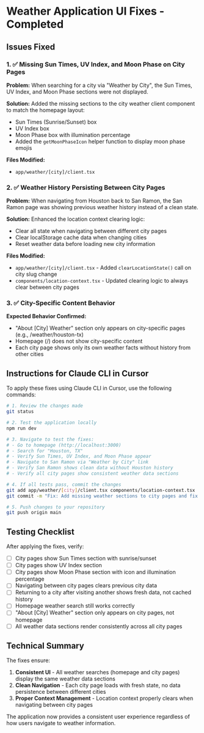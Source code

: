 # Weather Application UI Fixes - Completed

## Issues Fixed

### 1. ✅ Missing Sun Times, UV Index, and Moon Phase on City Pages
**Problem:** When searching for a city via "Weather by City", the Sun Times, UV Index, and Moon Phase sections were not displayed.

**Solution:** Added the missing sections to the city weather client component to match the homepage layout:
- Sun Times (Sunrise/Sunset) box
- UV Index box  
- Moon Phase box with illumination percentage
- Added the `getMoonPhaseIcon` helper function to display moon phase emojis

**Files Modified:**
- `app/weather/[city]/client.tsx`

### 2. ✅ Weather History Persisting Between City Pages
**Problem:** When navigating from Houston back to San Ramon, the San Ramon page was showing previous weather history instead of a clean state.

**Solution:** Enhanced the location context clearing logic:
- Clear all state when navigating between different city pages
- Clear localStorage cache data when changing cities
- Reset weather data before loading new city information

**Files Modified:**
- `app/weather/[city]/client.tsx` - Added `clearLocationState()` call on city slug change
- `components/location-context.tsx` - Updated clearing logic to always clear between city pages

### 3. ✅ City-Specific Content Behavior
**Expected Behavior Confirmed:**
- "About [City] Weather" section only appears on city-specific pages (e.g., /weather/houston-tx)
- Homepage (/) does not show city-specific content
- Each city page shows only its own weather facts without history from other cities

## Instructions for Claude CLI in Cursor

To apply these fixes using Claude CLI in Cursor, use the following commands:

```bash
# 1. Review the changes made
git status

# 2. Test the application locally
npm run dev

# 3. Navigate to test the fixes:
# - Go to homepage (http://localhost:3000)
# - Search for "Houston, TX" 
# - Verify Sun Times, UV Index, and Moon Phase appear
# - Navigate to San Ramon via "Weather by City" link
# - Verify San Ramon shows clean data without Houston history
# - Verify all city pages show consistent weather data sections

# 4. If all tests pass, commit the changes
git add app/weather/[city]/client.tsx components/location-context.tsx
git commit -m "Fix: Add missing weather sections to city pages and fix location history persistence"

# 5. Push changes to your repository
git push origin main
```

## Testing Checklist

After applying the fixes, verify:

- [ ] City pages show Sun Times section with sunrise/sunset
- [ ] City pages show UV Index section
- [ ] City pages show Moon Phase section with icon and illumination percentage
- [ ] Navigating between city pages clears previous city data
- [ ] Returning to a city after visiting another shows fresh data, not cached history
- [ ] Homepage weather search still works correctly
- [ ] "About [City] Weather" section only appears on city pages, not homepage
- [ ] All weather data sections render consistently across all city pages

## Technical Summary

The fixes ensure:
1. **Consistent UI** - All weather searches (homepage and city pages) display the same weather data sections
2. **Clean Navigation** - Each city page loads with fresh state, no data persistence between different cities
3. **Proper Context Management** - Location context properly clears when navigating between city pages

The application now provides a consistent user experience regardless of how users navigate to weather information.
